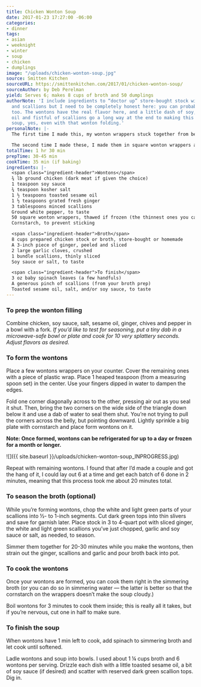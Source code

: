 ```yaml
---
title: Chicken Wonton Soup
date: 2017-01-23 17:27:00 -06:00
categories:
- dinner
tags:
- asian
- weeknight
- winter
- soup
- chicken
- dumplings
image: "/uploads/chicken-wonton-soup.jpg"
source: Smitten Kitchen
sourceURL: https://smittenkitchen.com/2017/01/chicken-wonton-soup/
sourceAuthor: by Deb Perelman
yield: Serves 6; makes 8 cups of broth and 50 dumplings
authorNote: 'I include ingredients to “doctor up” store-bought stock with ginger,  garlic
  and scallions but I need to be completely honest here: you can probably skip  it
  too. The wontons have the real flavor here, and a little dash of soy, toasted  sesame
  oil and fistful of scallions go a long way at the end to making this an easy  weeknight
  soup, yes, even with that wonton folding.'
personalNote: |-
  The first time I made this, my wonton wrappers stuck together from being in the freezer too long and were unusable. If that happens again, just make the filling and form into meatballs using a small/medium cookie scoop. Bake meatballs in a 375°F oven for about 20 min and drop into simmering soup for about three minutes. No harm, no foul, although they'll taste a little drier the next day.

  The second time I made these, I made them in square wonton wrappers and it worked out much better. The folding took me longer than Deb specified, but I think the next time will go faster...
totalTime: 1 hr 30 min
prepTime: 30-45 min
cookTime: 35 min (if baking)
ingredients: |-
  <span class="ingredient-header">Wontons</span>
  ¾ lb ground chicken (dark meat if given the choice)
  1 teaspoon soy sauce
  ¾ teaspoon kosher salt
  1 ½ teaspoons toasted sesame oil
  1 ½ teaspoons grated fresh ginger
  3 tablespoons minced scallions
  Ground white pepper, to taste
  50 square wonton wrappers, thawed if frozen (the thinnest ones you can find)
  Cornstarch, to prevent sticking

  <span class="ingredient-header">Broth</span>
  8 cups prepared chicken stock or broth, store-bought or homemade
  A 3-inch piece of ginger, peeled and sliced
  2 large garlic cloves, crushed
  1 bundle scallions, thinly sliced
  Soy sauce or salt, to taste

  <span class="ingredient-header">To finish</span>
  3 oz baby spinach leaves (a few handfuls)
  A generous pinch of scallions (from your broth prep)
  Toasted sesame oil, salt, and/or soy sauce, to taste
---
```


### To prep the wonton filling

Combine chicken, soy sauce, salt, sesame oil, ginger, chives and pepper in a bowl with a fork. _If you’d like to test for seasoning, put a tiny dab in a microwave-safe bowl or plate and cook for 10 very splattery seconds. Adjust flavors as desired._

### To form the wontons

Place a few wontons wrappers on your counter. Cover the remaining ones with a piece of plastic wrap. Place 1 heaped teaspoon (from a measuring spoon set) in the center. Use your fingers dipped in water to dampen the edges. 

Fold one corner diagonally across to the other, pressing air out as you seal it shut. Then, bring the two corners on the wide side of the triangle down below it and use a dab of water to seal them shut. You’re not trying to pull the corners across the belly, but pointing downward. Lightly sprinkle a big plate with cornstarch and place form wontons on it. 

**Note: Once formed, wontons can be refrigerated for up to a day or frozen for a month or longer.**

![]({{ site.baseurl }}/uploads/chicken-wonton-soup_INPROGRESS.jpg)

Repeat with remaining wontons. I found that after I’d made a couple and got the hang of it, I could lay out 6 at a time and get each batch of 6 done in 2 minutes, meaning that this process took me about 20 minutes total.


### To season the broth (optional)

While you’re forming wontons, chop the white and light green parts of your scallions into ½- to 1-inch segments. Cut dark green tops into thin slivers and save for garnish later. Place stock in 3 to 4-quart pot with sliced ginger, the white and light green scallions you’ve just chopped, garlic and soy sauce or salt, as needed, to season. 

Simmer them together for 20-30 minutes while you make the wontons, then strain out the ginger, scallions and garlic and pour broth back into pot.

### To cook the wontons

Once your wontons are formed, you can cook them right in the simmering broth (or you can do so in simmering water — the latter is better so that the cornstarch on the wrappers doesn’t make the soup cloudy.)

Boil wontons for 3 minutes to cook them inside; this is really all it takes, but if you’re nervous, cut one in half to make sure.

### To finish the soup 

When wontons have 1 min left to cook, add spinach to simmering broth and let cook until softened.

Ladle wontons and soup into bowls. I used about 1 ¼ cups broth and 6 wontons per serving. Drizzle each dish with a little toasted sesame oil, a bit of soy sauce (if desired) and scatter with reserved dark green scallion tops. Dig in. 